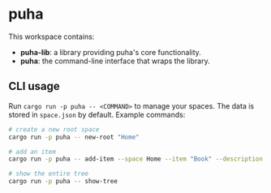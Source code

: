 # puha

This workspace contains:

- **puha-lib**: a library providing puha's core functionality.
- **puha**: the command-line interface that wraps the library.

## CLI usage

Run `cargo run -p puha -- <COMMAND>` to manage your spaces. The data is stored
in `space.json` by default. Example commands:

```bash
# create a new root space
cargo run -p puha -- new-root "Home"

# add an item
cargo run -p puha -- add-item --space Home --item "Book" --description "Rust"

# show the entire tree
cargo run -p puha -- show-tree
```
